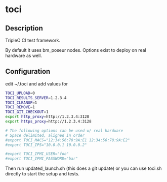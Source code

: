 toci
====


Description
-----------

TripleO CI test framework.

By default it uses bm_poseur nodes. Options exist to deploy on real hardware as well.

Configuration
-------------

edit ~/.toci and add values for
```bash
TOCI_UPLOAD=0
TOCI_RESULTS_SERVER=1.2.3.4
TOCI_CLEANUP=1
TOCI_REMOVE=1
TOCI_GIT_CHECKOUT=1
export http_proxy=http://1.2.3.4:3128
export https_proxy=http://1.2.3.4:3128

# The following options can be used w/ real hardware
# Space delimited, aligned in order
#export TOCI_MACS="12:34:56:78:9A:E1 12:34:56:78:9A:E2"
#export TOCI_IPS="10.0.0.1 10.0.0.2"

#export TOCI_IPMI_USER="foo"
#export TOCI_IPMI_PASSWORD="bar"
```

Then run updated_launch.sh (this does a git update) or you can use toci.sh
directly to start the setup and tests.
